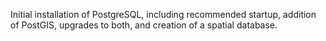 Initial installation of PostgreSQL, including recommended startup, addition of PostGIS, upgrades to both, and creation of a spatial 
database.
